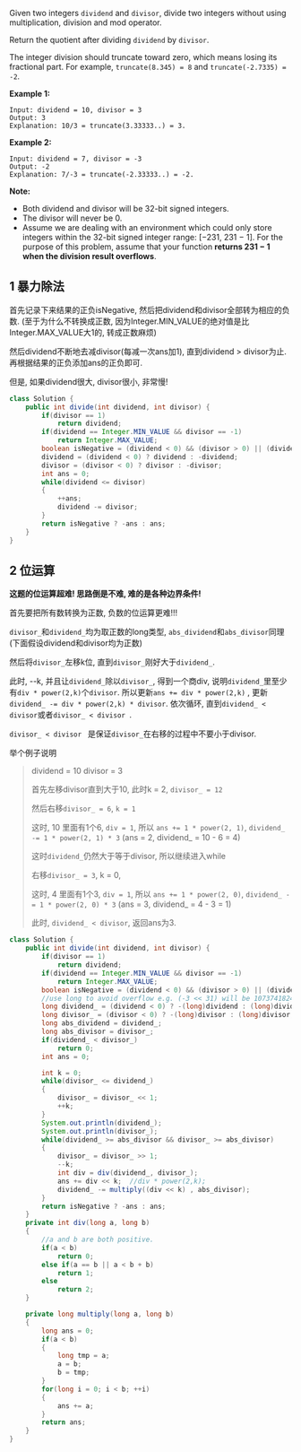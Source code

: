 Given two integers `dividend` and `divisor`, divide two integers without using multiplication, division and mod operator.

Return the quotient after dividing `dividend` by `divisor`.

The integer division should truncate toward zero, which means losing its fractional part. For example, `truncate(8.345) = 8` and `truncate(-2.7335) = -2`.

**Example 1:**

```
Input: dividend = 10, divisor = 3
Output: 3
Explanation: 10/3 = truncate(3.33333..) = 3.
```

**Example 2:**

```
Input: dividend = 7, divisor = -3
Output: -2
Explanation: 7/-3 = truncate(-2.33333..) = -2.
```

**Note:**

- Both dividend and divisor will be 32-bit signed integers.
- The divisor will never be 0.
- Assume we are dealing with an environment which could only store integers within the 32-bit signed integer range: [−231,  231 − 1]. For the purpose of this problem, assume that your function **returns 231 − 1 when the division result overflows**.

## 1 暴力除法

首先记录下来结果的正负isNegative, 然后把dividend和divisor全部转为相应的负数. (至于为什么不转换成正数, 因为Integer.MIN_VALUE的绝对值是比Integer.MAX_VALUE大1的, 转成正数麻烦)

然后dividend不断地去减divisor(每减一次ans加1), 直到dividend > divisor为止. 再根据结果的正负添加ans的正负即可.

但是, 如果dividend很大, divisor很小, 非常慢!

```java
class Solution {
    public int divide(int dividend, int divisor) {
        if(divisor == 1) 
            return dividend;
        if(dividend == Integer.MIN_VALUE && divisor == -1)
            return Integer.MAX_VALUE;
        boolean isNegative = (dividend < 0) && (divisor > 0) || (dividend > 0) && (divisor < 0);
        dividend = (dividend < 0) ? dividend : -dividend;
        divisor = (divisor < 0) ? divisor : -divisor;
        int ans = 0;
        while(dividend <= divisor)
        {
            ++ans;
            dividend -= divisor;
        }
        return isNegative ? -ans : ans;
    }
}
```

## 2 位运算

**这题的位运算超难! 思路倒是不难, 难的是各种边界条件!**

首先要把所有数转换为正数, 负数的位运算更难!!!

`divisor_`和`dividend_`均为取正数的long类型, `abs_dividend`和`abs_divisor`同理(下面假设dividend和divisor均为正数)

然后将`divisor_`左移k位, 直到`divisor_`刚好大于`dividend_`.

此时, --k, 并且让`dividend_`除以`divisor_`, 得到一个商div, 说明`dividend_`里至少有`div * power(2,k)`个`divisor`. 所以更新`ans += div * power(2,k)` , 更新`dividend_ -= div * power(2,k) * divisor`. 依次循环, 直到`dividend_ < divisor`或者`divisor_ < divisor `.

`divisor_ < divisor ` 是保证`divisor_`在右移的过程中不要小于divisor.



举个例子说明

>dividend = 10 divisor = 3
>
>首先左移divisor直到大于10, 此时k = 2, `divisor_ = 12`
>
>然后右移`divisor_ = 6`, `k = 1`
>
>这时, 10 里面有1个6, `div = 1`, 所以 `ans += 1 * power(2, 1)`, `dividend_ -= 1 * power(2, 1) * 3` (ans = 2, dividend_ = 10 - 6 = 4)
>
>这时`dividend_`仍然大于等于divisor, 所以继续进入while
>
>右移`divisor_ = 3`, k = 0,
>
>这时, 4 里面有1个3, `div = 1`, 所以 `ans += 1 * power(2, 0)`, `dividend_ -= 1 * power(2, 0) * 3` (ans = 3, dividend_ = 4 - 3 = 1)
>
>此时, `dividend_ < divisor`, 返回ans为3.

```java
class Solution {
    public int divide(int dividend, int divisor) {
        if(divisor == 1)
            return dividend;
        if(dividend == Integer.MIN_VALUE && divisor == -1)
            return Integer.MAX_VALUE;
        boolean isNegative = (dividend < 0) && (divisor > 0) || (dividend > 0) && (divisor < 0);
        //use long to avoid overflow e.g. (-3 << 31) will be 1073741824
        long dividend_ = (dividend < 0) ? -(long)dividend : (long)dividend;
        long divisor_ = (divisor < 0) ? -(long)divisor : (long)divisor;
        long abs_dividend = dividend_;
        long abs_divisor = divisor_;
        if(dividend_ < divisor_)
            return 0;
        int ans = 0;

        int k = 0;
        while(divisor_ <= dividend_)
        {
            divisor_ = divisor_ << 1;
            ++k;
        }
        System.out.println(dividend_);
        System.out.println(divisor_);
        while(dividend_ >= abs_divisor && divisor_ >= abs_divisor)
        {
            divisor_ = divisor_ >> 1;
            --k;
            int div = div(dividend_, divisor_);
            ans += div << k;  //div * power(2,k);
            dividend_ -= multiply((div << k) , abs_divisor);
        }
        return isNegative ? -ans : ans;
    }
    private int div(long a, long b)
    {
        //a and b are both positive.
        if(a < b)
            return 0;
        else if(a == b || a < b + b)
            return 1;
        else
            return 2;
    }

    private long multiply(long a, long b)
    {
        long ans = 0;
        if(a < b)
        {
            long tmp = a;
            a = b;
            b = tmp;
        }
        for(long i = 0; i < b; ++i)
        {
            ans += a;
        }
        return ans;
    }
}
```

